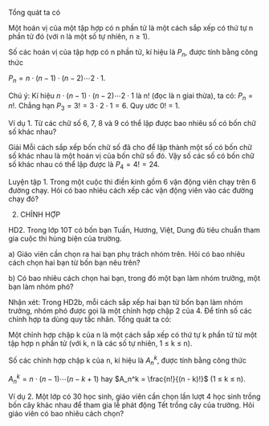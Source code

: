 Tổng quát ta có

Một hoán vị của một tập hợp có n phần tử là một cách sắp xếp có thứ tự n phần tử đó (với n là một số tự nhiên, n ≥ 1).

Số các hoán vị của tập hợp có n phần tử, kí hiệu là $P_n$, được tính bằng công thức

$P_n = n \cdot (n - 1) \cdot (n - 2) \cdots 2 \cdot 1.$

Chú ý: Kí hiệu $n \cdot (n - 1) \cdot (n - 2) \cdots 2 \cdot 1$ là n! (đọc là n giai thừa), ta có: $P_n = n!$. Chẳng hạn $P_3 = 3! = 3 \cdot 2 \cdot 1 = 6$.
Quy ước 0! = 1.

Ví dụ 1. Từ các chữ số 6, 7, 8 và 9 có thể lập được bao nhiêu số có bốn chữ số khác nhau?

Giải
Mỗi cách sắp xếp bốn chữ số đã cho để lập thành một số có bốn chữ số khác nhau là một hoán vị của bốn chữ số đó.
Vậy số các số có bốn chữ số khác nhau có thể lập được là $P_4 = 4! = 24$.

Luyện tập 1. Trong một cuộc thi điền kinh gồm 6 vận động viên chạy trên 6 đường chạy. Hỏi có bao nhiêu cách xếp các vận động viên vào các đường chạy đó?

2. CHỈNH HỢP

HD2. Trong lớp 10T có bốn bạn Tuấn, Hương, Việt, Dung đủ tiêu chuẩn tham gia cuộc thi hùng biện của trường.

a) Giáo viên cần chọn ra hai bạn phụ trách nhóm trên. Hỏi có bao nhiêu cách chọn hai bạn từ bốn bạn nêu trên?

b) Có bao nhiêu cách chọn hai bạn, trong đó một bạn làm nhóm trưởng, một bạn làm nhóm phó?

Nhận xét: Trong HD2b, mỗi cách sắp xếp hai bạn từ bốn bạn làm nhóm trưởng, nhóm phó được gọi là một chỉnh hợp chập 2 của 4. Để tính số các chỉnh hợp ta dùng quy tắc nhân. Tổng quát ta có:

Một chỉnh hợp chập k của n là một cách sắp xếp có thứ tự k phần tử từ một tập hợp n phần tử (với k, n là các số tự nhiên, 1 ≤ k ≤ n).

Số các chỉnh hợp chập k của n, kí hiệu là $A_n^k$, được tính bằng công thức

$A_n^k = n \cdot (n - 1) \cdots (n - k + 1)$ hay $A_n^k = \frac{n!}{(n - k)!}$ (1 ≤ k ≤ n).

Ví dụ 2. Một lớp có 30 học sinh, giáo viên cần chọn lần lượt 4 học sinh trồng bốn cây khác nhau để tham gia lễ phát động Tết trồng cây của trường. Hỏi giáo viên có bao nhiêu cách chọn?